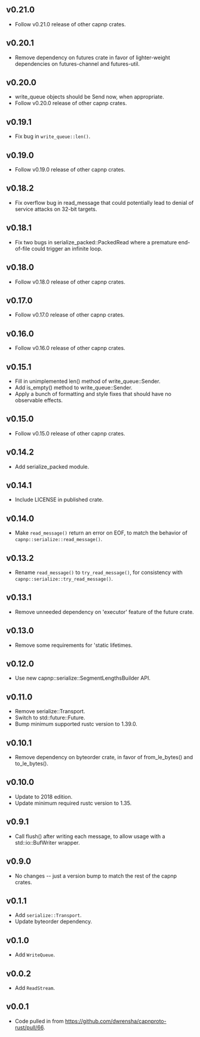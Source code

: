 ## v0.21.0
- Follow v0.21.0 release of other capnp crates.

## v0.20.1
- Remove dependency on futures crate in favor of lighter-weight dependencies
  on futures-channel and futures-util.

## v0.20.0
- write_queue objects should be Send now, when appropriate.
- Follow v0.20.0 release of other capnp crates.

## v0.19.1
- Fix bug in `write_queue::len()`.

## v0.19.0
- Follow v0.19.0 release of other capnp crates.

## v0.18.2
- Fix overflow bug in read_message that could potentially lead to denial of service
  attacks on 32-bit targets.

## v0.18.1
- Fix two bugs in serialize_packed::PackedRead where a premature end-of-file
  could trigger an infinite loop.

## v0.18.0
- Follow v0.18.0 release of other capnp crates.

## v0.17.0
- Follow v0.17.0 release of other capnp crates.

## v0.16.0
- Follow v0.16.0 release of other capnp crates.

## v0.15.1
- Fill in unimplemented len() method of write_queue::Sender.
- Add is_empty() method to write_queue::Sender.
- Apply a bunch of formatting and style fixes that should have no observable effects.

## v0.15.0
- Follow v0.15.0 release of other capnp crates.

## v0.14.2
- Add serialize_packed module.

## v0.14.1
- Include LICENSE in published crate.

## v0.14.0
- Make `read_message()` return an error on EOF, to match the behavior of `capnp::serialize::read_message()`.

## v0.13.2
- Rename `read_message()` to `try_read_message()`, for consistency with `capnp::serialize::try_read_message()`.

## v0.13.1
- Remove unneeded dependency on 'executor' feature of the future crate.

## v0.13.0
- Remove some requirements for 'static lifetimes.

## v0.12.0
- Use new capnp::serialize::SegmentLengthsBuilder API.

## v0.11.0
- Remove serialize::Transport.
- Switch to std::future::Future.
- Bump minimum supported rustc version to 1.39.0.

## v0.10.1
- Remove dependency on byteorder crate, in favor of from_le_bytes() and to_le_bytes().

## v0.10.0
- Update to 2018 edition.
- Update minimum required rustc version to 1.35.

## v0.9.1
- Call flush() after writing each message, to allow usage with a std::io::BufWriter wrapper.

## v0.9.0
- No changes -- just a version bump to match the rest of the capnp crates.

## v0.1.1
- Add `serialize::Transport`.
- Update byteorder dependency.

## v0.1.0
- Add `WriteQueue`.

## v0.0.2
- Add `ReadStream`.

## v0.0.1
- Code pulled in from https://github.com/dwrensha/capnproto-rust/pull/66.

